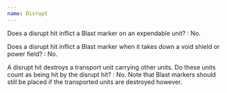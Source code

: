 ```yaml
---
name: Disrupt
---
```

Does a disrupt hit inflict a Blast marker on an expendable unit?
: No.

Does a disrupt hit inflict a Blast marker when it takes down a void shield or power field?
: No.

A disrupt hit destroys a transport unit carrying other units. Do these units count as being hit by the disrupt hit?
: No. Note that Blast markers should still be placed if the transported units are destroyed however.